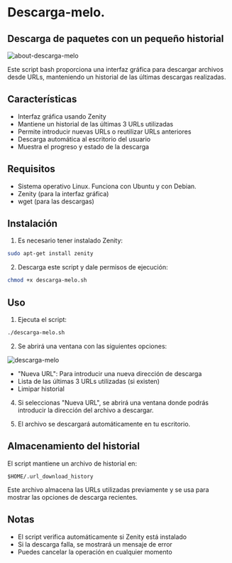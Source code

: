 # Descarga-melo. 
## Descarga de paquetes con un pequeño historial

![about-descarga-melo](https://github.com/user-attachments/assets/79d6504c-84ee-4072-9af2-073e328019c3)

Este script bash proporciona una interfaz gráfica para descargar archivos desde URLs, manteniendo un historial de las últimas descargas realizadas.

## Características

- Interfaz gráfica usando Zenity
- Mantiene un historial de las últimas 3 URLs utilizadas
- Permite introducir nuevas URLs o reutilizar URLs anteriores
- Descarga automática al escritorio del usuario
- Muestra el progreso y estado de la descarga

## Requisitos

- Sistema operativo Linux. Funciona con Ubuntu y con Debian.
- Zenity (para la interfaz gráfica)
- wget (para las descargas)

## Instalación

1. Es necesario tener instalado Zenity:
```bash
sudo apt-get install zenity
```

2. Descarga este script y dale permisos de ejecución:
```bash
chmod +x descarga-melo.sh
```

## Uso

1. Ejecuta el script:
```bash
./descarga-melo.sh
```

2. Se abrirá una ventana con las siguientes opciones:

![descarga-melo](https://github.com/user-attachments/assets/a6a76b2f-1114-4083-93d0-dd6d99996f60)

   - "Nueva URL": Para introducir una nueva dirección de descarga
   - Lista de las últimas 3 URLs utilizadas (si existen)
   - Limipar historial

4. Si seleccionas "Nueva URL", se abrirá una ventana donde podrás introducir la dirección del archivo a descargar.

5. El archivo se descargará automáticamente en tu escritorio.

## Almacenamiento del historial

El script mantiene un archivo de historial en:
```
$HOME/.url_download_history
```

Este archivo almacena las URLs utilizadas previamente y se usa para mostrar las opciones de descarga recientes.

## Notas

- El script verifica automáticamente si Zenity está instalado
- Si la descarga falla, se mostrará un mensaje de error
- Puedes cancelar la operación en cualquier momento
